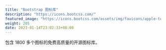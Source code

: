 ```yaml
---
title: "Bootstrap 图标库"
description: "https://icons.bootcss.com/"
featured_image: "https://icons.bootcss.com/assets/img/favicons/apple-touch-icon.png"
weight: 205
date: 2023-01-14T23:02:33+08:00
---
```


包含 1800 多个图标的免费高质量的开源图标库。